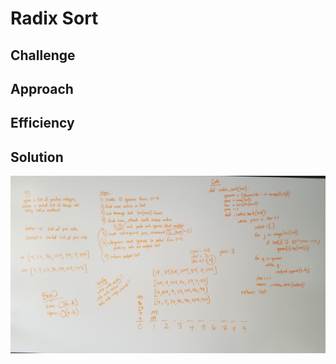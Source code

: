 # Radix Sort


## Challenge


## Approach


## Efficiency


## Solution
![radix_sort image](../assets/radix_sort.jpg)



